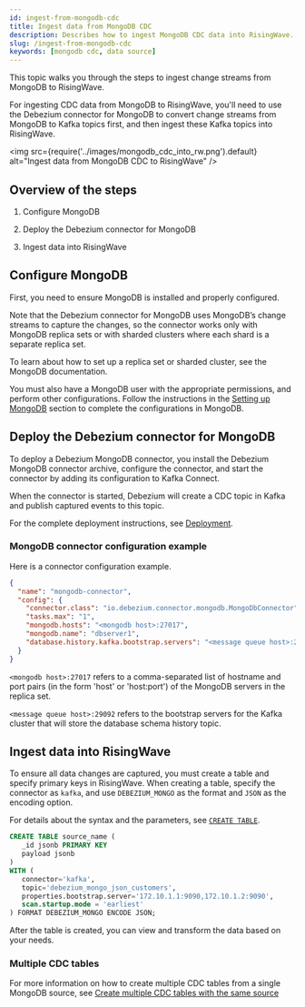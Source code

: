 ```yaml
---
id: ingest-from-mongodb-cdc
title: Ingest data from MongoDB CDC
description: Describes how to ingest MongoDB CDC data into RisingWave.
slug: /ingest-from-mongodb-cdc
keywords: [mongodb cdc, data source]
---
```

<head>
  <link rel="canonical" href="https://docs.risingwave.com/docs/current/ingest-from-mongodb-cdc/" />
</head>

This topic walks you through the steps to ingest change streams from MongoDB to RisingWave.

For ingesting CDC data from MongoDB to RisingWave, you'll need to use the Debezium connector for MongoDB to convert change streams from MongoDB to Kafka topics first, and then ingest these Kafka topics into RisingWave.

<img
  src={require('../images/mongodb_cdc_into_rw.png').default}
  alt="Ingest data from MongoDB CDC to RisingWave"
/>

## Overview of the steps

1. Configure MongoDB

2. Deploy the Debezium connector for MongoDB

3. Ingest data into RisingWave

## Configure MongoDB

First, you need to ensure MongoDB is installed and properly configured.

Note that the Debezium connector for MongoDB uses MongoDB’s change streams to capture the changes, so the connector works only with MongoDB replica sets or with sharded clusters where each shard is a separate replica set.

To learn about how to set up a replica set or sharded cluster, see the MongoDB documentation.

You must also have a MongoDB user with the appropriate permissions, and perform other configurations. Follow the instructions in the [Setting up MongoDB](https://debezium.io/documentation/reference/stable/connectors/mongodb.html#setting-up-mongodb) section to complete the configurations in MongoDB.

## Deploy the Debezium connector for MongoDB

To deploy a Debezium MongoDB connector, you install the Debezium MongoDB connector archive, configure the connector, and start the connector by adding its configuration to Kafka Connect.

When the connector is started, Debezium will create a CDC topic in Kafka and publish captured events to this topic.

For the complete deployment instructions, see [Deployment](https://debezium.io/documentation/reference/stable/connectors/mongodb.html#mongodb-deploying-a-connector).

### MongoDB connector configuration example

Here is a connector configuration example.

```json
{
  "name": "mongodb-connector",
  "config": {
    "connector.class": "io.debezium.connector.mongodb.MongoDbConnector",
    "tasks.max": "1",
    "mongodb.hosts": "<mongodb host>:27017",
    "mongodb.name": "dbserver1",
    "database.history.kafka.bootstrap.servers": "<message queue host>:29092"
  }
}
```

`<mongodb host>:27017` refers to a comma-separated list of hostname and port pairs (in the form 'host' or 'host:port') of the MongoDB servers in the replica set.

`<message queue host>:29092` refers to the bootstrap servers for the Kafka cluster that will store the database schema history topic.

## Ingest data into RisingWave

To ensure all data changes are captured, you must create a table and specify primary keys in RisingWave. When creating a table, specify the connector as `kafka`, and use `DEBEZIUM_MONGO` as the format and `JSON` as the encoding option.

For details about the syntax and the parameters, see [`CREATE TABLE`](/sql/commands/sql-create-table.md).

```sql title=Example
CREATE TABLE source_name (
   _id jsonb PRIMARY KEY
   payload jsonb
)
WITH (
   connector='kafka',
   topic='debezium_mongo_json_customers',
   properties.bootstrap.server='172.10.1.1:9090,172.10.1.2:9090',
   scan.startup.mode = 'earliest'
) FORMAT DEBEZIUM_MONGO ENCODE JSON;
```

After the table is created, you can view and transform the data based on your needs.

### Multiple CDC tables

For more information on how to create multiple CDC tables from a single MongoDB source, see [Create multiple CDC tables with the same source](/ingest/ingest-from-cdc.md#create-multiple-cdc-tables-with-the-same-source) 
